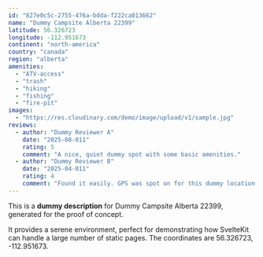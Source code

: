```yaml
---
id: "827e0c5c-2755-476a-bdda-f222ca013662"
name: "Dummy Campsite Alberta 22399"
latitude: 56.326723
longitude: -112.951673
continent: "north-america"
country: "canada"
region: "alberta"
amenities:
  - "ATV-access"
  - "trash"
  - "hiking"
  - "fishing"
  - "fire-pit"
images:
  - "https://res.cloudinary.com/demo/image/upload/v1/sample.jpg"
reviews:
  - author: "Dummy Reviewer A"
    date: "2025-08-011"
    rating: 5
    comment: "A nice, quiet dummy spot with some basic amenities."
  - author: "Dummy Reviewer B"
    date: "2025-04-011"
    rating: 4
    comment: "Found it easily. GPS was spot on for this dummy location."
---
```


This is a **dummy description** for Dummy Campsite Alberta 22399, generated for the proof of concept.

It provides a serene environment, perfect for demonstrating how SvelteKit can handle a large number of static pages. The coordinates are 56.326723, -112.951673.
